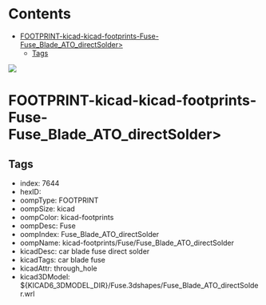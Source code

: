 



Contents
========

* [FOOTPRINT-kicad-kicad-footprints-Fuse-Fuse_Blade_ATO_directSolder>](#footprint-kicad-kicad-footprints-fuse-fuse_blade_ato_directsolder)
	* [Tags](#tags)
  
![][im]
# FOOTPRINT-kicad-kicad-footprints-Fuse-Fuse_Blade_ATO_directSolder>

## Tags

- index: 7644
- hexID: 
- oompType: FOOTPRINT
- oompSize: kicad
- oompColor: kicad-footprints
- oompDesc: Fuse
- oompIndex: Fuse_Blade_ATO_directSolder
- oompName: kicad-footprints/Fuse/Fuse_Blade_ATO_directSolder
- kicadDesc: car blade fuse direct solder
- kicadTags: car blade fuse
- kicadAttr: through_hole
- kicad3DModel: ${KICAD6_3DMODEL_DIR}/Fuse.3dshapes/Fuse_Blade_ATO_directSolder.wrl



[im]: image.png
